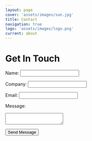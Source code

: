 ```yaml
---
layout: page
cover: 'assets/images/sun.jpg'
title: Contact
navigation: true
logo: 'assets/images/logo.png'
current: about
---
```


# Get In Touch 
<form action="https://formspree.io/YOUR_EMAIL" method="POST">
  <label for="name">Name:</label>
  <input type="text" id="name" name="name" required>
  
   <label for="company">Company:</label>
  <input type="company" id="company" name="company" required>

  <label for="email">Email:</label>
  <input type="email" id="email" name="_replyto" required>
  
  <label for="message">Message:</label>
  <textarea id="message" name="message" required></textarea>
   <button type="submit">Send Message</button>
</form>
